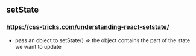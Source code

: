 ## setState 
### https://css-tricks.com/understanding-react-setstate/
- pass an object to setState() => the object contains the part of the state we want to update 
